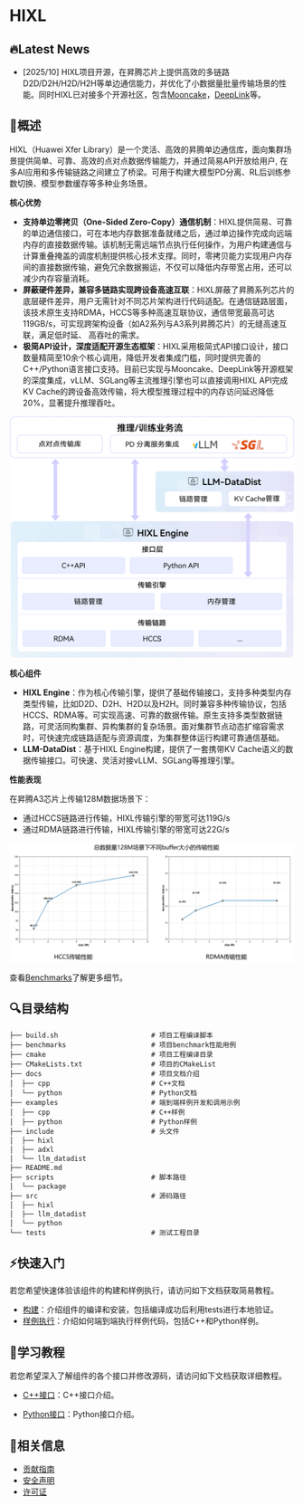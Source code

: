 # HIXL

## 🔥Latest News

- [2025/10] HIXL项目开源，在昇腾芯片上提供高效的多链路D2D/D2H/H2D/H2H等单边通信能力，并优化了小数据量批量传输场景的性能。同时HIXL已对接多个开源社区，包含[Mooncake](https://github.com/kvcache-ai/Mooncake/issues/719)，[DeepLink](https://github.com/DeepLink-org/DLSlime/pull/21)等。

## 🚀概述
HIXL（Huawei Xfer Library）是一个灵活、高效的昇腾单边通信库，面向集群场景提供简单、可靠、高效的点对点数据传输能力，并通过简易API开放给用户, 在多AI应用和多传输链路之间建立了桥梁。可用于构建大模型PD分离、RL后训练参数切换、模型参数缓存等多种业务场景。

**核心优势**
- **支持单边零拷贝（One-Sided Zero-Copy）通信机制**：HIXL提供简易、可靠的单边通信接口，可在本地内存数据准备就绪之后，通过单边操作完成向远端内存的直接数据传输。该机制无需远端节点执行任何操作，为用户构建通信与计算重叠掩盖的调度机制提供核心技术支撑。同时，零拷贝能力实现用户内存间的直接数据传输，避免冗余数据搬运，不仅可以降低内存带宽占用，还可以减少内存容量消耗。
- **屏蔽硬件差异，兼容多链路实现跨设备高速互联**：HIXL屏蔽了昇腾系列芯片的底层硬件差异，用户无需针对不同芯片架构进行代码适配。在通信链路层面，该技术原生支持RDMA，HCCS等多种高速互联协议，通信带宽最高可达119GB/s，可实现跨架构设备（如A2系列与A3系列昇腾芯片）的无缝高速互联，满足低时延、 高吞吐的需求。
- **极简API设计，深度适配开源生态框架**：HIXL采用极简式API接口设计，接口数量精简至10余个核心调用，降低开发者集成门槛，同时提供完善的C++/Python语言接口支持。目前已实现与Mooncake、DeepLink等开源框架的深度集成，vLLM、SGLang等主流推理引擎也可以直接调用HIXL API完成KV Cache的跨设备高效传输，将大模型推理过程中的内存访问延迟降低20%，显著提升推理吞吐。

<img src="docs/figures/architecture.png" alt="架构图">


**核心组件**

- **HIXL Engine**：作为核心传输引擎，提供了基础传输接口，支持多种类型内存类型传输，比如D2D、D2H、H2D以及H2H。同时兼容多种传输协议，包括HCCS、RDMA等。可实现高速、可靠的数据传输。原生支持多类型数据链路，可灵活同构集群、异构集群的复杂场景。面对集群节点动态扩缩容需求时，可快速完成链路适配与资源调度，为集群整体运行构建可靠通信基础。
- **LLM-DataDist**：基于HIXL Engine构建，提供了一套携带KV Cache语义的数据传输接口。可快速、灵活对接vLLM、SGLang等推理引擎。


**性能表现**

在昇腾A3芯片上传输128M数据场景下：
- 通过HCCS链路进行传输，HIXL传输引擎的带宽可达119G/s
- 通过RDMA链路进行传输，HIXL传输引擎的带宽可达22G/s 

<img src="docs/figures/perf.png" alt="性能数据图">

查看[Benchmarks](benchmarks/README.md)了解更多细节。


## 🔍目录结构

```
├── build.sh                       # 项目工程编译脚本
├── benchmarks                     # 项目benchmark性能用例
├── cmake                          # 项目工程编译目录
├── CMakeLists.txt                 # 项目的CMakeList
├── docs                           # 项目文档介绍
│  ├── cpp                         # C++文档
│  └── python                      # Python文档
├── examples                       # 端到端样例开发和调用示例
│  ├── cpp                         # C++样例
│  ├── python                      # Python样例
├── include                        # 头文件
│  ├── hixl
│  ├── adxl
│  └── llm_datadist
├── README.md
├── scripts                        # 脚本路径
│  └── package
├── src                            # 源码路径
│  ├── hixl
│  ├── llm_datadist
│  └── python
└── tests                          # 测试工程目录
```

## ⚡️快速入门

若您希望快速体验该组件的构建和样例执行，请访问如下文档获取简易教程。

- [构建](docs/build.md)：介绍组件的编译和安装，包括编译成功后利用tests进行本地验证。
- [样例执行](examples/README.md)：介绍如何端到端执行样例代码，包括C++和Python样例。

## 📖学习教程

若您希望深入了解组件的各个接口并修改源码，请访问如下文档获取详细教程。
- [C++接口](docs/cpp/README.md)：C++接口介绍。

- [Python接口](docs/python/README.md)：Python接口介绍。


## 📝相关信息

- [贡献指南](CONTRIBUTING.md)
- [安全声明](SECURITY.md)
- [许可证](LICENSE)